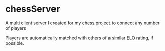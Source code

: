 # chessServer

A multi client server I created for my [chess project](https://github.com/martinbroede/jChess) to connect any number of players

Players are automatically matched with others of a similar [ELO rating](https://en.wikipedia.org/wiki/Elo_rating_system), if possible.
